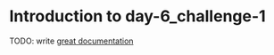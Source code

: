 # Introduction to day-6_challenge-1

TODO: write [great documentation](http://jacobian.org/writing/what-to-write/)
